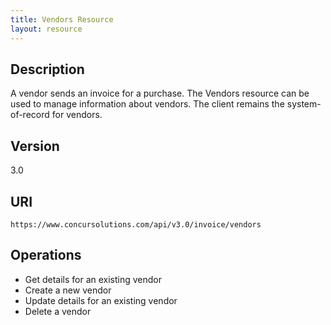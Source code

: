 ```yaml
---
title: Vendors Resource 
layout: resource
---
```


## Description

A vendor sends an invoice for a purchase. The Vendors resource can be used to manage information about vendors. The client remains the system-of-record for vendors. 

## Version

3.0

## URI

`https://www.concursolutions.com/api/v3.0/invoice/vendors`

## Operations

* Get details for an existing vendor
* Create a new vendor
* Update details for an existing vendor
* Delete a vendor


